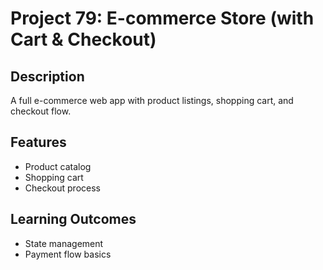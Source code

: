 # Project 79: E-commerce Store (with Cart & Checkout)

## Description
A full e-commerce web app with product listings, shopping cart, and checkout flow.

## Features
- Product catalog
- Shopping cart
- Checkout process

## Learning Outcomes
- State management
- Payment flow basics
